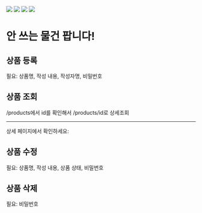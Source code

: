 <img src="https://img.shields.io/badge/JavaScript-F7DF1E?style=for-the-badge&logo=JavaScript&logoColor=white"> <img src="https://img.shields.io/badge/Node.js-43853D?style=for-the-badge&logo=node.js&logoColor=white"> <img src="https://img.shields.io/badge/MongoDB-4EA94B?style=for-the-badge&logo=mongodb&logoColor=white"> <img src="https://img.shields.io/badge/Amazon_AWS-232F3E?style=for-the-badge&logo=amazon-aws&logoColor=white"> 


# 안 쓰는 물건 팝니다!


## 상품 등록

필요: 상품명, 작성 내용, 작성자명, 비밀번호

## 상품 조회

/products에서 id를 확인해서 /products/id로 상세조회


---
상세 페이지에서 확인하세요:

## 상품 수정

필요: 상품명, 작성 내용, 상품 상태, 비밀번호

## 상품 삭제

필요: 비밀번호
